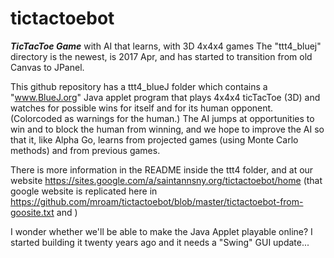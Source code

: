 # tictactoebot
***TicTacToe Game*** with AI that learns, with 3D 4x4x4 games
The "ttt4_bluej" directory is the newest, is 2017 Apr, and has started to transition from old Canvas to JPanel. 

This github repository has a ttt4_blueJ folder which contains a "www.BlueJ.org" Java applet program that plays 4x4x4 ticTacToe (3D) and watches for possible wins for itself and for its human opponent. (Colorcoded as warnings for the human.)
The AI jumps at opportunities to win and to block the human from winning, and we hope to improve the AI so that it, like Alpha Go, learns from projected games (using Monte Carlo methods) and from previous games.

There is more information in the README inside the ttt4 folder, and at our website https://sites.google.com/a/saintannsny.org/tictactoebot/home (that google website is replicated here in https://github.com/mroam/tictactoebot/blob/master/tictactoebot-from-goosite.txt and )

I wonder whether we'll be able to make the Java Applet playable online? I started building it twenty years ago and it needs a "Swing" GUI update...
